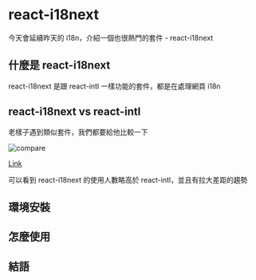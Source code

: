 # react-i18next

今天會延續昨天的 i18n，介紹一個也很熱門的套件 - react-i18next

## 什麼是 react-i18next

react-i18next 是跟 react-intl 一樣功能的套件，都是在處理網頁 i18n

## react-i18next vs react-intl

老樣子遇到類似套件，我們都要給他比較一下

![compare]()

[Link](https://npmtrends.com/react-i18next-vs-react-intl)

可以看到 react-i18next 的使用人數略高於 react-intl，並且有拉大差距的趨勢

## 環境安裝

## 怎麼使用

## 結語
